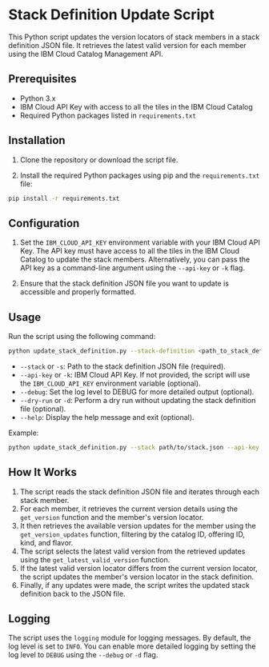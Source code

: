 # Stack Definition Update Script

This Python script updates the version locators of stack members in a stack definition JSON file. It retrieves the latest valid version for each member using the IBM Cloud Catalog Management API.

## Prerequisites

- Python 3.x
- IBM Cloud API Key with access to all the tiles in the IBM Cloud Catalog
- Required Python packages listed in `requirements.txt`

## Installation

1. Clone the repository or download the script file.

2. Install the required Python packages using pip and the `requirements.txt` file:

```bash
pip install -r requirements.txt
```

## Configuration

1. Set the `IBM_CLOUD_API_KEY` environment variable with your IBM Cloud API Key. The API key must have access to all the tiles in the IBM Cloud Catalog to update the stack members. Alternatively, you can pass the API key as a command-line argument using the `--api-key` or `-k` flag.

2. Ensure that the stack definition JSON file you want to update is accessible and properly formatted.

## Usage

Run the script using the following command:

```bash
python update_stack_definition.py --stack-definition <path_to_stack_definition_file>
```


- `--stack` or `-s`: Path to the stack definition JSON file (required).
- `--api-key` or `-k`: IBM Cloud API Key. If not provided, the script will use the `IBM_CLOUD_API_KEY` environment variable (optional).
- `--debug`: Set the log level to DEBUG for more detailed output (optional).
- `--dry-run` or `-d`: Perform a dry run without updating the stack definition file (optional).
- `--help`: Display the help message and exit (optional).

Example:

```bash
python update_stack_definition.py --stack path/to/stack.json --api-key your_api_key -d --debug
```


## How It Works

1. The script reads the stack definition JSON file and iterates through each stack member.
2. For each member, it retrieves the current version details using the `get_version` function and the member's version locator.
3. It then retrieves the available version updates for the member using the `get_version_updates` function, filtering by the catalog ID, offering ID, kind, and flavor.
4. The script selects the latest valid version from the retrieved updates using the `get_latest_valid_version` function.
5. If the latest valid version locator differs from the current version locator, the script updates the member's version locator in the stack definition.
6. Finally, if any updates were made, the script writes the updated stack definition back to the JSON file.

## Logging

The script uses the `logging` module for logging messages. By default, the log level is set to `INFO`. You can enable more detailed logging by setting the log level to `DEBUG` using the `--debug` or `-d` flag.
